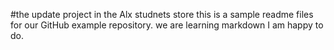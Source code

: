 #the update project in  the  Alx studnets store 
this is a sample readme files for our GitHub example repository. we are learning markdown
I am  happy to do.
